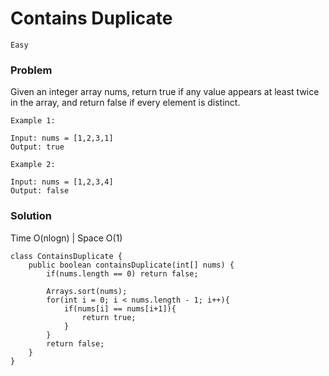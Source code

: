 # Contains Duplicate
`Easy`

### Problem
Given an integer array nums, return true if any value appears at least twice in the array, and return false if every element is distinct.
```
Example 1:

Input: nums = [1,2,3,1]
Output: true

Example 2:

Input: nums = [1,2,3,4]
Output: false
```

### Solution

Time O(nlogn) | Space O(1)
```
class ContainsDuplicate {
    public boolean containsDuplicate(int[] nums) {
        if(nums.length == 0) return false;
        
        Arrays.sort(nums);
        for(int i = 0; i < nums.length - 1; i++){
            if(nums[i] == nums[i+1]){
                return true;
            }
        }
        return false;
    }
}
```


